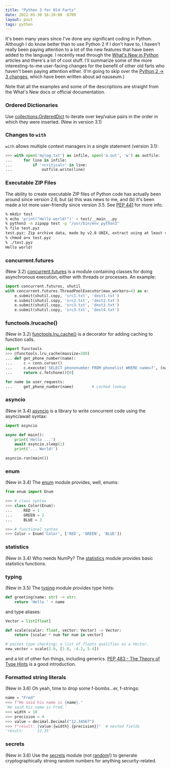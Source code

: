 ```yaml
---
title: "Python 3 for Old Farts"
date: 2022-05-30 16:10:08 -0700
layout: post
tags: python
---
```


It's been many years since I've done any significant coding in Python. Although I do know better than to use Python 2 if I don't have to, I haven't really been paying attention to a lot of the new features that have been added to the language. I recently read through the [What's New in Python](https://docs.python.org/3/whatsnew/index.html) articles and there's a lot of cool stuff. I'll summarize some of the more interesting-to-me user-facing changes for the benefit of other old farts who haven't been paying attention either. (I'm going to skip over the [Python 2 -> 3 changes](https://docs.python.org/3/whatsnew/3.0.html), which have been written about ad nauseum.)

Note that all the examples and some of the descriptions are straight from the What's New docs or official documentation.

### Ordered Dictionaries

Use [collections.OrderedDict](https://docs.python.org/3/library/collections.html#collections.OrderedDict) to iterate over key/value pairs in the order in which they were inserted. (New in version 3.1)

### Changes to `with`

`with` allows multiple context managers in a single statement (version 3.1):

```python
>>> with open('mylog.txt') as infile, open('a.out', 'w') as outfile:
...     for line in infile:
...         if '<critical>' in line:
...             outfile.write(line)
```

### Executable ZIP Files

The ability to create executable ZIP files of Python code has actually been around since version 2.6, but (a) this was news to me, and (b) it's been made a lot more user-friendly since version 3.5. See [PEP 441](https://peps.python.org/pep-0441/) for more info.

```bash
% mkdir test
% echo 'print("Hello world!")' > test/__main__.py
% python3 -m zipapp test -p "/usr/bin/env python3"
% file test.pyz
test.pyz: Zip archive data, made by v2.0 UNIX, extract using at least v2.0, last modified Tue Jan 20 17:01:08 2015, uncompressed size 22, method=store
% chmod a+x test.pyz
% ./test.pyz
Hello world!
```

### concurrent.futures

(New 3.2) [concurrent.futures](https://docs.python.org/3/library/concurrent.futures.html) is a module containing classes for doing asynchronous execution, either with threads or processes. An example:

```python
import concurrent.futures, shutil
with concurrent.futures.ThreadPoolExecutor(max_workers=4) as e:
    e.submit(shutil.copy, 'src1.txt', 'dest1.txt')
    e.submit(shutil.copy, 'src2.txt', 'dest2.txt')
    e.submit(shutil.copy, 'src3.txt', 'dest3.txt')
    e.submit(shutil.copy, 'src3.txt', 'dest4.txt')
```

### functools.lrucache()

(New in 3.2) [functools.lru_cache()](https://docs.python.org/3/library/functools.html#functools.lru_cache) is a decorator for adding caching to function calls.

```python
import functools
>>> @functools.lru_cache(maxsize=300)
... def get_phone_number(name):
...     c = conn.cursor()
...     c.execute('SELECT phonenumber FROM phonelist WHERE name=?', (name,))
...     return c.fetchone()[0]
```
```python
for name in user_requests:
...     get_phone_number(name)        # cached lookup
```

### asyncio

(New in 3.4) [asyncio](https://docs.python.org/3/library/asyncio.html#module-asyncio) is a library to write concurrent code using the async/await syntax:

```python
import asyncio

async def main():
    print('Hello ...')
    await asyncio.sleep(1)
    print('... World!')

asyncio.run(main())
```

### enum

(New in 3.4) The [enum](https://docs.python.org/3/library/enum.html#module-enum) module provides, well, enums:

```python
from enum import Enum

>>> # class syntax
>>> class Color(Enum):
...     RED = 1
...     GREEN = 2
...     BLUE = 3

>>> # functional syntax
>>> Color = Enum('Color', ['RED', 'GREEN', 'BLUE'])
```

### statistics

(New in 3.4) Who needs NumPy? The [statistics](https://docs.python.org/3/library/statistics.html#module-statistics) module provides basic statistics functions.

### typing

(New in 3.5) The [typing](https://docs.python.org/3/library/typing.html#module-typing) module provides type hints:

```python
def greeting(name: str) -> str:
    return 'Hello ' + name
```

and type aliases:

```python
Vector = list[float]

def scale(scalar: float, vector: Vector) -> Vector:
    return [scalar * num for num in vector]

# passes type checking; a list of floats qualifies as a Vector.
new_vector = scale(2.0, [1.0, -4.2, 5.4])
```

and a lot of other fun things, including generics. [PEP 483 - The Theory of Type Hints](https://peps.python.org/pep-0483/) is a good introduction.

### Formatted string literals

(New in 3.6) Oh yeah, time to drop some f-bombs...er, f-strings:

```python
name = "Fred"
>>> f"He said his name is {name}."
'He said his name is Fred.'
>>> width = 10
>>> precision = 4
>>> value = decimal.Decimal("12.34567")
>>> f"result: {value:{width}.{precision}}"  # nested fields
'result:      12.35'
```

### secrets

(New in 3.6) Use the [secrets](https://docs.python.org/3/library/secrets.html#module-secrets) module (not [random](https://docs.python.org/3/library/random.html#module-random)!) to generate cryptographically strong random numbers for anything security-related.

